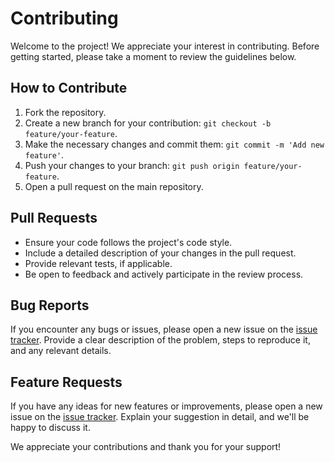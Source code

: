 # Contributing

Welcome to the project! We appreciate your interest in contributing. Before getting started, please take a moment to review the guidelines below.


## How to Contribute

1. Fork the repository.
2. Create a new branch for your contribution: `git checkout -b feature/your-feature`.
3. Make the necessary changes and commit them: `git commit -m 'Add new feature'`.
4. Push your changes to your branch: `git push origin feature/your-feature`.
5. Open a pull request on the main repository.

## Pull Requests

- Ensure your code follows the project's code style.
- Include a detailed description of your changes in the pull request.
- Provide relevant tests, if applicable.
- Be open to feedback and actively participate in the review process.


## Bug Reports

If you encounter any bugs or issues, please open a new issue on the [issue tracker](https://github.com/uzh-eth-mp/app/issues). Provide a clear description of the problem, steps to reproduce it, and any relevant details.

## Feature Requests

If you have any ideas for new features or improvements, please open a new issue on the [issue tracker](https://github.com/uzh-eth-mp/app/issues). Explain your suggestion in detail, and we'll be happy to discuss it.



We appreciate your contributions and thank you for your support!
